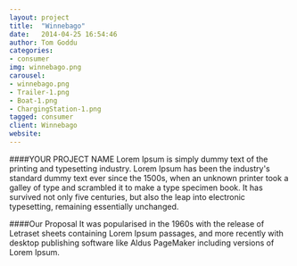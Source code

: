 ```yaml
---
layout: project
title:  "Winnebago"
date:   2014-04-25 16:54:46
author: Tom Goddu
categories:
- consumer
img: winnebago.png
carousel:
- winnebago.png
- Trailer-1.png
- Boat-1.png
- ChargingStation-1.png
tagged: consumer
client: Winnebago
website: 
---
```

####YOUR PROJECT NAME
Lorem Ipsum is simply dummy text of the printing and typesetting industry. Lorem Ipsum has been the industry's standard dummy text ever since the 1500s, when an unknown printer took a galley of type and scrambled it to make a type specimen book. It has survived not only five centuries, but also the leap into electronic typesetting, remaining essentially unchanged.

####Our Proposal
It was popularised in the 1960s with the release of Letraset sheets containing Lorem Ipsum passages, and more recently with desktop publishing software like Aldus PageMaker including versions of Lorem Ipsum.
